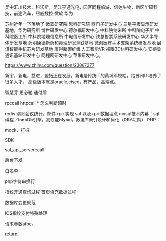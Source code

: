 吴中汇川技术、科沃斯，吴江亨通光电，园区同程旅游、信达生物，新区华硕科技，前途汽车，纽威数控
微软 华为 

苏州近年一下落地了
微软研究院
思科研究院
西门子研发中心
三星平板显示研发基地，华为研究所
博世研发中心
德尔福研发中心
中科院纳米所
中科院电子所
中科院医工所
中科院地理信息所
中电信研发中心
铁总售票系统研发中心
华大半导体研发基地
药明康德新药和毒理研发测试基地
微创医疗手术支架系统研发基地
展讯智能手机芯片研发基地
康得新碳纤维 
人工智能VR
裸眼3D材料研发中心
安德鲁通讯基站研发中心
同程网研发中心
苹果研发中心。


https://www.zhihu.com/question/23067277

新宇，新电，益进，盟拓还在发展，新电是传统IT的黄埔军校哈，给苏州IT培养了很多人才。
高级版本就是oracle,cisco，有产品，高端点。

智慧芽
思必驰
通付盾




rpccall
httpcall
    * 怎么判断超时
    
redis
刚哥会议统计。邮件
rpc 实现
saf 以及 rpc
数据埋点
mysql技术内幕：sql编程／InnoDb引擎，高性能Mysql，数据库索引设计和优化（DBA进阶）
PHP：

mock、打桩

SDK

saf_api_server::call

后台下发

白名单


php字符串换行


指纹开通查询过程
首页填充数据过程  

数据库变更规范

IOS指纹支付特殊处理

请求参数atbc。



[return](SUMMARY.md)